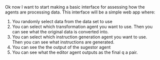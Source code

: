 Ok now I want to start making a basic interface for assessing how the agents are processing data. This interface will be a simple web app where:

1. You randomly select data from the data set to use
2. You can select which transformation agent you want to use. Then you can see what the original data is converted into. 
3. You can select which instruction generation agent you want to use. Then you can see what instructions are generated. 
4. You can see the the output of the sugestor agent
5. You can see what the editor agent outputs as the final q a pair. 